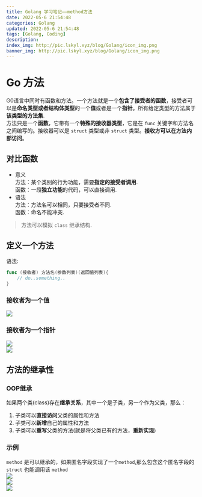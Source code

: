 ```yaml
---
title: Golang 学习笔记——method方法
date: 2022-05-6 21:54:48
categories: Golang
updated: 2022-05-6 21:54:48
tags: [Golang, Coding]
description: 
index_img: http://pic.lskyl.xyz/blog/Golang/icon_img.png
banner_img: http://pic.lskyl.xyz/blog/Golang/icon_img.png
---
```


# Go 方法

G0语言中同时有函数和方法。一个方法就是一个**包含了接受者的函数**，接受者可以是**命名类型或者结构体类型**的一个**值**或者是一个**指针**。所有给定类型的方法属于**该类型的方法集**.  
方法只是一个**函数**，它带有一个**特殊的接收器类型**，它是在 `func` 关键字和方法名之间编写的。接收器可以是 `struct` 类型或非 `struct` 类型。**接收方可以在方法内部访问**。  

## 对比函数

- 意义  
方法：某个类别的行为功能，需要**指定的接受者调用**.  
函数：一段**独立功能**的代码，可以直接调用.  
- 语法  
方法：方法名可以相同，只要接受者不同.  
函数：命名不能冲突.  

> 方法可以模拟 `class` 继承结构.  

## 定义一个方法

语法:  

```go
func (接收者) 方法名(参数列表)(返回值列表){
    // do..something..
}
```

### 接收者为一个值

![](http://pic.lskyl.xyz/blog/Golang/method-1.png-picsmall)  

### 接收者为一个指针

![](http://pic.lskyl.xyz/blog/Golang/method-2.png-picsmall)  
![](http://pic.lskyl.xyz/blog/Golang/method-3.png-picsmall)  

## 方法的继承性

### OOP继承

如果两个类(class)存在**继承关系**，其中一个是子类，另一个作为父类，那么：

1. 子类可以**直接访问**父类的属性和方法
2. 子类可以**新增**自己的属性和方法
3. 子类可以**重写**父类的方法(就是将父类已有的方法，**重新实现**)

### 示例

`method` 是可以继承的，如果匿名字段实现了一个`method`,那么包含这个匿名字段的 `struct` 也能调用该 `method`  
![](http://pic.lskyl.xyz/blog/Golang/method-4.png-picsmall)  
![](http://pic.lskyl.xyz/blog/Golang/method-5.png-picsmall)  
![](http://pic.lskyl.xyz/blog/Golang/method-6.png-picsmall)  
